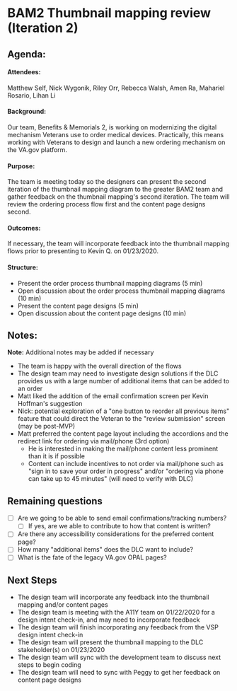 # BAM2 Thumbnail mapping review (Iteration 2)
## Agenda:

#### Attendees: 
Matthew Self, Nick Wygonik, Riley Orr, Rebecca Walsh, Amen Ra, Mahariel Rosario, Lihan Li

#### Background:
Our team, Benefits & Memorials 2, is working on modernizing the digital mechanism Veterans use to order medical devices. Practically, this means working with Veterans to design and launch a new ordering mechanism on the VA.gov platform.

#### Purpose:
The team is meeting today so the designers can present the second iteration of the thumbnail mapping diagram to the greater BAM2 team and gather feedback on the thumbnail mapping's second iteration. The team will review the ordering process flow first and the content page designs second. 

#### Outcomes:
If necessary, the team will incorporate feedback into the thumbnail mapping flows prior to presenting to Kevin Q. on 01/23/2020.  

#### Structure:
- Present the order process thumbnail mapping diagrams (5 min)
- Open discussion about the order process thumbnail mapping diagrams (10 min)
- Present the content page designs (5 min)
- Open discussion about the content page designs (10 min)

## Notes:
**Note:** Additional notes may be added if necessary 

- The team is happy with the overall direction of the flows
- The design team may need to investigate design solutions if the DLC provides us with a large number of additional items that can be added to an order
- Matt liked the addition of the email confirmation screen per Kevin Hoffman's suggestion 
- Nick: potential exploration of a "one button to reorder all previous items" feature that could direct the Veteran to the "review submission" screen (may be post-MVP)
- Matt preferred the content page layout including the accordions and the redirect link for ordering via mail/phone (3rd option)
   - He is interested in making the mail/phone content less prominent than it is if possible 
   - Content can include incentives to not order via mail/phone such as "sign in to save your order in progress" and/or "ordering via phone can take up to 45 minutes" (will need to verify with DLC)

## Remaining questions 
- [ ] Are we going to be able to send email confirmations/tracking numbers?
   - [ ] If yes, are we able to contribute to how that content is written?
- [ ] Are there any accessibility considerations for the preferred content page? 
- [ ] How many "additional items" does the DLC want to include? 
- [ ] What is the fate of the legacy VA.gov OPAL pages?
        
 ## Next Steps
* The design team will incorporate any feedback into the thumbnail mapping and/or content pages
* The design team is meeting with the A11Y team on 01/22/2020 for a design intent check-in, and may need to incorporate feedback 
* The design team will finish incorporating any feedback from the VSP design intent check-in 
* The design team will present the thumbnail mapping to the DLC stakeholder(s) on 01/23/2020
* The design team will sync with the development team to discuss next steps to begin coding 
* The design team will need to sync with Peggy to get her feedback on content page designs
